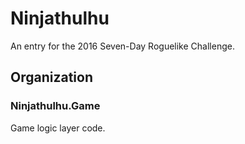 # Ninjathulhu

An entry for the 2016 Seven-Day Roguelike Challenge.

## Organization

### Ninjathulhu.Game
Game logic layer code.
